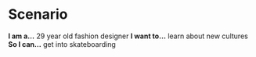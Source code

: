 # Scenario

**I am a…** 29 year old fashion designer
**I want to…** learn about new cultures
**So I can…** get into skateboarding
